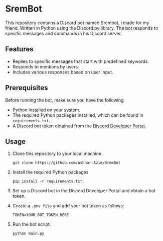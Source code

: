 # SremBot 

This repository contains a Discord bot named Srembot, i made for my friend. Written in Python using the Discord.py library. The bot responds to specific messages and commands in his Discord server.

## Features

- Replies to specific messages that start with predefined keywords.
- Responds to mentions by users.
- Includes various responses based on user input.

## Prerequisites

Before running the bot, make sure you have the following:

- Python installed on your system.
- The required Python packages installed, which can be found in `requirements.txt`.
- A Discord bot token obtained from the [Discord Developer Portal](https://discord.com/developers/applications).

## Usage

1. Clone this repository to your local machine.

     `git clone https://github.com/Ashhar-Azim/SremBot`

2. Install the required Python packages

     `pip install -r requirements.txt`

3. Set up a Discord bot in the Discord Developer Portal and obtain a bot token.

4. Create a `.env file` and add your bot token as follows:

     `TOKEN=YOUR_BOT_TOKEN_HERE`

5. Run the bot script:

     `python main.py`

